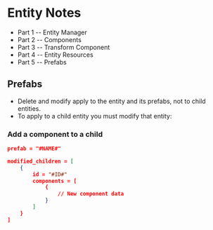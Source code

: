 # Entity Notes

* Part 1 -- Entity Manager
* Part 2 -- Components
* Part 3 -- Transform Component
* Part 4 -- Entity Resources
* Part 5 -- Prefabs

## Prefabs

* Delete and modify apply to the entity and its prefabs, not to child entities.
* To apply to a child entity you must modify that entity:

### Add a component to a child

```json
prefab = "#NAME#"

modified_children = [
    {
        id = "#ID#"
        components = [
            {
                // New component data
            }
        ]
    }
]
```


